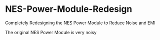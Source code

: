# NES-Power-Module-Redesign
Completely Redesigning the NES Power Module to Reduce Noise and EMI

The original NES Power Module is very noisy
